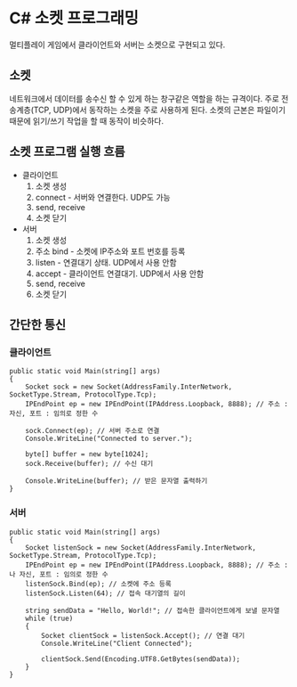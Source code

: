 # C# 소켓 프로그래밍
멀티플레이 게임에서 클라이언트와 서버는 소켓으로 구현되고 있다.

## 소켓
네트워크에서 데이터를 송수신 할 수 있게 하는 창구같은 역할을 하는 규격이다. 주로 전송계층(TCP, UDP)에서 동작하는 소켓을 주로 사용하게 된다. 소켓의 근본은 파일이기 때문에 읽기/쓰기 작업을 할 때 동작이 비슷하다.

## 소켓 프로그램 실행 흐름
- 클라이언트
    1. 소켓 생성
    2. connect - 서버와 연결한다. UDP도 가능
    3. send, receive
    4. 소켓 닫기
- 서버
    1. 소켓 생성
    2. 주소 bind - 소켓에 IP주소와 포트 번호를 등록
    3. listen - 연결대기 상태. UDP에서 사용 안함
    4. accept - 클라이언트 연결대기. UDP에서 사용 안함
    5. send, receive
    6. 소켓 닫기

## 간단한 통신

### 클라이언트
```CSharp
public static void Main(string[] args)
{
    Socket sock = new Socket(AddressFamily.InterNetwork, SocketType.Stream, ProtocolType.Tcp);
    IPEndPoint ep = new IPEndPoint(IPAddress.Loopback, 8888); // 주소 : 자신, 포트 : 임의로 정한 수

    sock.Connect(ep); // 서버 주소로 연결
    Console.WriteLine("Connected to server.");

    byte[] buffer = new byte[1024];
    sock.Receive(buffer); // 수신 대기

    Console.WriteLine(buffer); // 받은 문자열 출력하기
}
```
### 서버
```CSharp
public static void Main(string[] args)
{
    Socket listenSock = new Socket(AddressFamily.InterNetwork, SocketType.Stream, ProtocolType.Tcp);
    IPEndPoint ep = new IPEndPoint(IPAddress.Loopback, 8888); // 주소 : 나 자신, 포트 : 임의로 정한 수
    listenSock.Bind(ep); // 소켓에 주소 등록
    listenSock.Listen(64); // 접속 대기열의 길이

    string sendData = "Hello, World!"; // 접속한 클라이언트에게 보낼 문자열
    while (true)
    {
        Socket clientSock = listenSock.Accept(); // 연결 대기
        Console.WriteLine("Client Connected");

        clientSock.Send(Encoding.UTF8.GetBytes(sendData));
    }
}
```